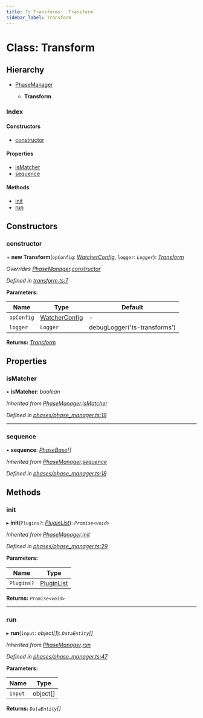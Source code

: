 ```yaml
---
title: Ts Transforms: `Transform`
sidebar_label: Transform
---
```


# Class: Transform

## Hierarchy

* [PhaseManager](phasemanager.md)

  * **Transform**

### Index

#### Constructors

* [constructor](transform.md#constructor)

#### Properties

* [isMatcher](transform.md#ismatcher)
* [sequence](transform.md#sequence)

#### Methods

* [init](transform.md#init)
* [run](transform.md#run)

## Constructors

###  constructor

\+ **new Transform**(`opConfig`: *[WatcherConfig](../interfaces/watcherconfig.md)*, `logger`: *`Logger`*): *[Transform](transform.md)*

*Overrides [PhaseManager](phasemanager.md).[constructor](phasemanager.md#constructor)*

*Defined in [transform.ts:7](https://github.com/terascope/teraslice/blob/d3a803c3/packages/ts-transforms/src/transform.ts#L7)*

**Parameters:**

Name | Type | Default |
------ | ------ | ------ |
`opConfig` | [WatcherConfig](../interfaces/watcherconfig.md) | - |
`logger` | `Logger` |  debugLogger('ts-transforms') |

**Returns:** *[Transform](transform.md)*

## Properties

###  isMatcher

• **isMatcher**: *boolean*

*Inherited from [PhaseManager](phasemanager.md).[isMatcher](phasemanager.md#ismatcher)*

*Defined in [phases/phase_manager.ts:19](https://github.com/terascope/teraslice/blob/d3a803c3/packages/ts-transforms/src/phases/phase_manager.ts#L19)*

___

###  sequence

• **sequence**: *[PhaseBase](phasebase.md)[]*

*Inherited from [PhaseManager](phasemanager.md).[sequence](phasemanager.md#sequence)*

*Defined in [phases/phase_manager.ts:18](https://github.com/terascope/teraslice/blob/d3a803c3/packages/ts-transforms/src/phases/phase_manager.ts#L18)*

## Methods

###  init

▸ **init**(`Plugins?`: *[PluginList](../overview.md#pluginlist)*): *`Promise<void>`*

*Inherited from [PhaseManager](phasemanager.md).[init](phasemanager.md#init)*

*Defined in [phases/phase_manager.ts:29](https://github.com/terascope/teraslice/blob/d3a803c3/packages/ts-transforms/src/phases/phase_manager.ts#L29)*

**Parameters:**

Name | Type |
------ | ------ |
`Plugins?` | [PluginList](../overview.md#pluginlist) |

**Returns:** *`Promise<void>`*

___

###  run

▸ **run**(`input`: *object[]*): *`DataEntity`[]*

*Inherited from [PhaseManager](phasemanager.md).[run](phasemanager.md#run)*

*Defined in [phases/phase_manager.ts:47](https://github.com/terascope/teraslice/blob/d3a803c3/packages/ts-transforms/src/phases/phase_manager.ts#L47)*

**Parameters:**

Name | Type |
------ | ------ |
`input` | object[] |

**Returns:** *`DataEntity`[]*

